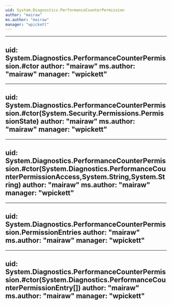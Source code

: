 ```yaml
---
uid: System.Diagnostics.PerformanceCounterPermission
author: "mairaw"
ms.author: "mairaw"
manager: "wpickett"
---
```


---
uid: System.Diagnostics.PerformanceCounterPermission.#ctor
author: "mairaw"
ms.author: "mairaw"
manager: "wpickett"
---

---
uid: System.Diagnostics.PerformanceCounterPermission.#ctor(System.Security.Permissions.PermissionState)
author: "mairaw"
ms.author: "mairaw"
manager: "wpickett"
---

---
uid: System.Diagnostics.PerformanceCounterPermission.#ctor(System.Diagnostics.PerformanceCounterPermissionAccess,System.String,System.String)
author: "mairaw"
ms.author: "mairaw"
manager: "wpickett"
---

---
uid: System.Diagnostics.PerformanceCounterPermission.PermissionEntries
author: "mairaw"
ms.author: "mairaw"
manager: "wpickett"
---

---
uid: System.Diagnostics.PerformanceCounterPermission.#ctor(System.Diagnostics.PerformanceCounterPermissionEntry[])
author: "mairaw"
ms.author: "mairaw"
manager: "wpickett"
---
